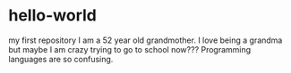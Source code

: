 # hello-world
my first repository
I am a 52 year old grandmother.  I love being a grandma but maybe I am crazy trying to go to school now???  Programming languages are so confusing.
